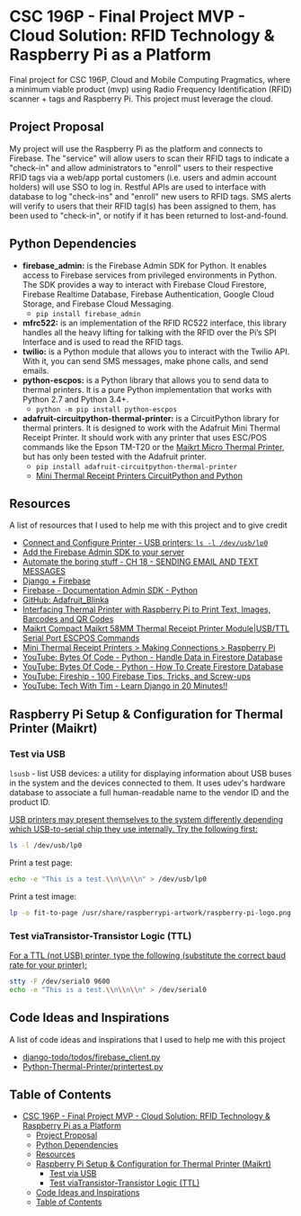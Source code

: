 # CSC 196P - Final Project MVP - Cloud Solution: RFID Technology & Raspberry Pi as a Platform

Final project for CSC 196P, Cloud and Mobile Computing Pragmatics, where a
minimum viable product (mvp) using Radio Frequency Identification (RFID)
scanner + tags and Raspberry Pi. This project must leverage the cloud.

## Project Proposal

My project will use the Raspberry Pi as the platform and connects to Firebase.
The "service" will allow users to scan their RFID tags to indicate a "check-in"
and allow administrators to "enroll" users to their respective RFID tags via a
web/app portal customers (i.e. users and admin account holders) will use SSO to
log in. Restful APIs are used to interface with database to log "check-ins" and
"enroll" new users to RFID tags. SMS alerts will verify to users that their
RFID tag(s) has been assigned to them, has been used to "check-in", or notify
if it has been returned to lost-and-found.

## Python Dependencies

- **firebase_admin:** is the Firebase Admin SDK for Python. It enables access
  to Firebase services from privileged environments in Python. The SDK provides
  a way to interact with Firebase Cloud Firestore, Firebase Realtime Database,
  Firebase Authentication, Google Cloud Storage, and Firebase Cloud Messaging.
  - `pip install firebase_admin`
- **mfrc522:** is an implementation of the RFID RC522 interface, this library
  handles all the heavy lifting for talking with the RFID over the Pi’s SPI
  Interface and is used to read the RFID tags.
- **twilio:** is a Python module that allows you to interact with the Twilio
  API. With it, you can send SMS messages, make phone calls, and send emails.
- **python-escpos:** is a Python library that allows you to send data to
  thermal printers. It is a pure Python implementation that works with Python
  2.7 and Python 3.4+.
  - `python -m pip install python-escpos`
- **adafruit-circuitpython-thermal-printer:** is a CircuitPython library for
  thermal printers. It is designed to work with the Adafruit Mini Thermal
  Receipt Printer. It should work with any printer that uses ESC/POS commands
  like the Epson TM-T20 or the [Maikrt Micro Thermal Printer](https://a.co/d/7SnoBkb),
  but has only been tested with the Adafruit printer.
  - `pip install adafruit-circuitpython-thermal-printer`
  - [Mini Thermal Receipt Printers CircuitPython and Python](https://learn.adafruit.com/mini-thermal-receipt-printer/circuitpython)

## Resources

A list of resources that I used to help me with this project and to give credit

  - [Connect and Configure Printer - USB printers: `ls -l /dev/usb/lp0`](https://learn.adafruit.com/networked-thermal-printer-using-cups-and-raspberry-pi/connect-and-configure-printer#:~:text=USB%20printers%20may%20present%20themselves%20to%20the%20system%20differently%20depending%20which%20USB%2Dto%2Dserial%20chip%20they%20use%20internally.)
- [Add the Firebase Admin SDK to your server](https://firebase.google.com/docs/admin/setup)
- [Automate the boring stuff - CH 18 - SENDING EMAIL AND TEXT MESSAGES](https://automatetheboringstuff.com/2e/chapter18/)
- [Django + Firebase](https://forum.djangoproject.com/t/django-firebase/16628/2)
- [Firebase - Documentation Admin SDK - Python](https://firebase.google.com/docs/admin/setup#python_1)
- [GitHub: Adafruit_Blinka](https://github.com/adafruit/Adafruit_Blinka)
- [Interfacing Thermal Printer with Raspberry Pi to Print Text, Images, Barcodes and QR Codes](https://circuitdigest.com/microcontroller-projects/thermal-printer-interfacing-with-raspberry-pi-zero-to-print-text-images-and-bar-codes)
- [Maikrt Compact Maikrt 58MM Thermal Receipt Printer Module|USB/TTL Serial Port ESCPOS Commands](https://www.ubuy.co.in/product/7LNB6RM8-maikrt-embedded-58mm-thermal-receipt-printer-mini-printing-module-support-usb-and-ttl-serial-port-es)
- [Mini Thermal Receipt Printers > Making Connections > Raspberry Pi](https://learn.adafruit.com/mini-thermal-receipt-printer/making-connections#to-raspberry-pi-3133486)
- [YouTube: Bytes Of Code - Python - Handle Data in Firestore Database](https://www.youtube.com/watch?v=-jWD-vIyirw&ab_channel=BytesOfCode)
- [YouTube: Bytes Of Code - Python - How To Create Firestore Database](https://www.youtube.com/watch?v=qsFYq_1BQdk&ab_channel=BytesOfCode)
- [YouTube: Fireship - 100 Firebase Tips, Tricks, and Screw-ups](https://youtu.be/iWEgpdVSZyg?si=XHr4D4m5K5Y9vM57&t=1090)
- [YouTube: Tech With Tim - Learn Django in 20 Minutes!!](https://www.youtube.com/watch?v=nGIg40xs9e4&ab_channel=TechWithTim)

## Raspberry Pi Setup & Configuration for Thermal Printer (Maikrt)

### Test via USB

`lsusb` - list USB devices: a utility for displaying information about USB
buses in the system and the devices connected to them. It uses udev's hardware
database to associate a full human-readable name to the vendor ID and the
product ID.

[USB printers may present themselves to the system differently depending which USB-to-serial chip they use internally. Try the following first:](https://learn.adafruit.com/networked-thermal-printer-using-cups-and-raspberry-pi/connect-and-configure-printer#:~:text=USB%20printers%20may%20present%20themselves%20to%20the%20system%20differently%20depending%20which%20USB%2Dto%2Dserial%20chip%20they%20use%20internally.%20Try%20the%20following%20first%3A)

```bash
ls -l /dev/usb/lp0
```

Print a test page:

```bash
echo -e "This is a test.\\n\\n\\n" > /dev/usb/lp0
```

Print a test image:

```bash
lp -o fit-to-page /usr/share/raspberrypi-artwork/raspberry-pi-logo.png
```

### Test viaTransistor-Transistor Logic (TTL)

[For a TTL (not USB) printer, type the following (substitute the correct baud rate for your printer):](<https://learn.adafruit.com/networked-thermal-printer-using-cups-and-raspberry-pi/connect-and-configure-printer#:~:text=For%20a%20TTL%20(not%20USB)%20printer%2C%20type%20the%20following%20(substitute%20the%20correct%20baud%20rate%20for%20your%20printer)%3A>)

```bash
stty -F /dev/serial0 9600
echo -e "This is a test.\\n\\n\\n" > /dev/serial0
```

## Code Ideas and Inspirations

A list of code ideas and inspirations that I used to help me with this project

- [django-todo/todos/firebase_client.py](https://github.com/saadmk11/django-todo/blob/master/todos/firebase_client.py)
- [Python-Thermal-Printer/printertest.py](https://github.com/adafruit/Python-Thermal-Printer/blob/master/printertest.py)

## Table of Contents

- [CSC 196P - Final Project MVP - Cloud Solution: RFID Technology \& Raspberry Pi as a Platform](#csc-196p---final-project-mvp---cloud-solution-rfid-technology--raspberry-pi-as-a-platform)
  - [Project Proposal](#project-proposal)
  - [Python Dependencies](#python-dependencies)
  - [Resources](#resources)
  - [Raspberry Pi Setup \& Configuration for Thermal Printer (Maikrt)](#raspberry-pi-setup--configuration-for-thermal-printer-maikrt)
    - [Test via USB](#test-via-usb)
    - [Test viaTransistor-Transistor Logic (TTL)](#test-viatransistor-transistor-logic-ttl)
  - [Code Ideas and Inspirations](#code-ideas-and-inspirations)
  - [Table of Contents](#table-of-contents)
